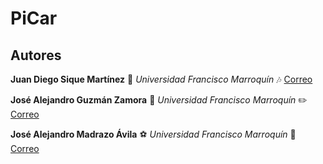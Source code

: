 # PiCar

## Autores

**Juan Diego Sique Martínez** :musical_keyboard: *Universidad Francisco Marroquín* :notes: [Correo](juandiegosique@ufm.edu)


**José Alejandro Guzmán Zamora** :money_with_wings: *Universidad Francisco Marroquín* :pencil2: [Correo](joseguzman@ufm.edu)


**José Alejandro Madrazo Ávila** :soccer: *Universidad Francisco Marroquín* :green_book: [Correo](amadrazo@ufm.edu)

